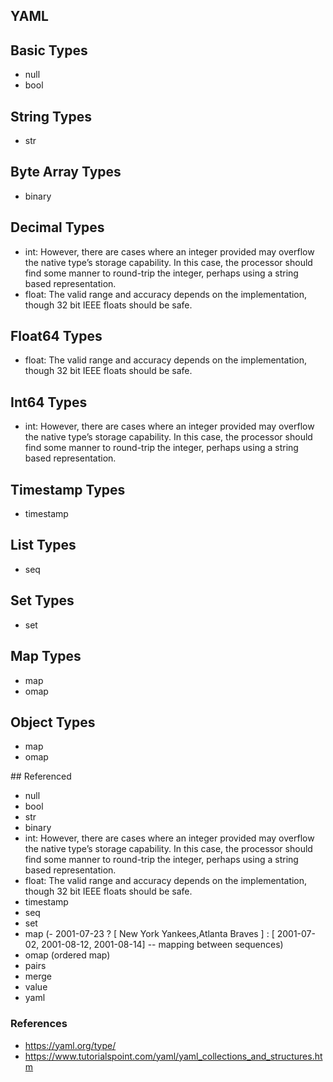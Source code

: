 ## YAML

## Basic Types

* null
* bool

## String Types

* str

## Byte Array Types

* binary

## Decimal Types

* int: However, there are cases where an integer provided may overflow the native type’s storage capability. In this case, the processor should find some manner to round-trip the integer, perhaps using a string based representation.
* float: The valid range and accuracy depends on the implementation, though 32 bit IEEE floats should be safe.

## Float64 Types

* float: The valid range and accuracy depends on the implementation, though 32 bit IEEE floats should be safe.

## Int64 Types

* int: However, there are cases where an integer provided may overflow the native type’s storage capability. In this case, the processor should find some manner to round-trip the integer, perhaps using a string based representation.

## Timestamp Types

* timestamp

## List Types

* seq

## Set Types

* set

## Map Types

* map
* omap

## Object Types

* map
* omap

## Referenced

* null
* bool
* str
* binary
* int: However, there are cases where an integer provided may overflow the native type’s storage capability. In this case, the processor should find some manner to round-trip the integer, perhaps using a string based representation.
* float: The valid range and accuracy depends on the implementation, though 32 bit IEEE floats should be safe.
* timestamp
* seq
* set
* map (- 2001-07-23 ? [ New York Yankees,Atlanta Braves ] : [ 2001-07-02, 2001-08-12, 2001-08-14] -- mapping between sequences)
* omap (ordered map)
* pairs
* merge
* value
* yaml

### References

* https://yaml.org/type/
* https://www.tutorialspoint.com/yaml/yaml_collections_and_structures.htm